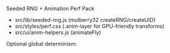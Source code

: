 
Seeded RNG + Animation Perf Pack
- src/lib/seeded-rng.js (mulberry32 createRNG/createUID)
- src/styles/perf.css (.anim-layer for GPU-friendly transforms)
- src/ui/anim-helpers.js (animateFly)

Optional global determinism:
  <script>window.__THE_GREY_SEED = 12345;</script>
